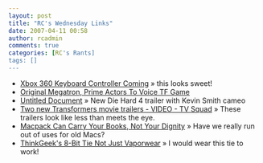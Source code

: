 ```yaml
---
layout: post
title: "RC's Wednesday Links"
date: 2007-04-11 00:58
author: rcadmin
comments: true
categories: [RC's Rants]
tags: []
---
```

<ul>
<li><a href="http://www.kotaku.com/gaming/xbox-360/xbox-360-keyboard-controller-coming-250606.php" title="Xbox 360 Keyboard Controller Coming">Xbox 360 Keyboard Controller Coming</a> &raquo; this looks sweet!</li>
<li><a href="http://www.kotaku.com/gaming/transformers/original-megatron-prime-actors-to-voice-tf-game-250141.php" title="Original Megatron, Prime Actors To Voice TF Game">Original Megatron, Prime Actors To Voice TF Game</a></li>
<li><a href="http://microsites2.foxinternational.com/uk/diehard4movie/trailer_hi.html" title="Untitled Document">Untitled Document</a> &raquo; New Die Hard 4 trailer with Kevin Smith cameo</li>
<li><a href="http://www.tvsquad.com/2007/04/04/two-new-transformers-movie-trailers-video/" title="Two new Transformers movie trailers - VIDEO - TV Squad">Two new Transformers movie trailers - VIDEO - TV Squad</a> &raquo; These trailers look like less than meets the eye.</li>
<li><a href="http://www.gizmodo.com/gadgets/portable-media/macpack-can-carry-your-books-not-your-dignity-249236.php" title="Macpack Can Carry Your Books, Not Your Dignity">Macpack Can Carry Your Books, Not Your Dignity</a> &raquo; Have we really run out of uses for old Macs?</li>
<li><a href="http://www.kotaku.com/gaming/thinkgeek/thinkgeeks-8+bit-tie-not-just-vaporwear-249062.php" title="ThinkGeek's 8-Bit Tie Not Just Vaporwear">ThinkGeek's 8-Bit Tie Not Just Vaporwear</a> &raquo; I would wear this tie to work!</li>
</ul>

